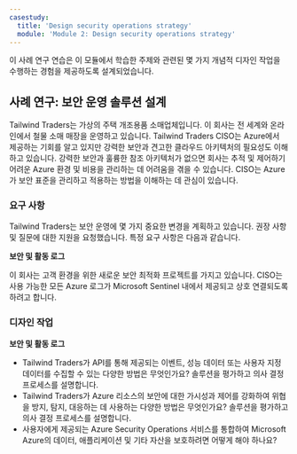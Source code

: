 ```yaml
---
casestudy:
  title: 'Design security operations strategy'
  module: 'Module 2: Design security operations strategy'
---
```


이 사례 연구 연습은 이 모듈에서 학습한 주제와 관련된 몇 가지 개념적 디자인 작업을 수행하는 경험을 제공하도록 설계되었습니다.

## <a name="case-study-design-a-security-operations-solution"></a>사례 연구: 보안 운영 솔루션 설계

Tailwind Traders는 가상의 주택 개조용품 소매업체입니다. 이 회사는 전 세계와 온라인에서 철물 소매 매장을 운영하고 있습니다. Tailwind Traders CISO는 Azure에서 제공하는 기회를 알고 있지만 강력한 보안과 견고한 클라우드 아키텍처의 필요성도 이해하고 있습니다. 강력한 보안과 훌륭한 참조 아키텍처가 없으면 회사는 추적 및 제어하기 어려운 Azure 환경 및 비용을 관리하는 데 어려움을 겪을 수 있습니다. CISO는 Azure가 보안 표준을 관리하고 적용하는 방법을 이해하는 데 관심이 있습니다.

### <a name="requirements"></a>요구 사항

Tailwind Traders는 보안 운영에 몇 가지 중요한 변경을 계획하고 있습니다. 권장 사항 및 질문에 대한 지원을 요청했습니다. 특정 요구 사항은 다음과 같습니다.

**보안 및 활동 로그** 

이 회사는 고객 환경을 위한 새로운 보안 최적화 프로젝트를 가지고 있습니다. CISO는 사용 가능한 모든 Azure 로그가 Microsoft Sentinel 내에서 제공되고 상호 연결되도록 하려고 합니다.

### <a name="design-tasks"></a>디자인 작업

**보안 및 활동 로그**

* Tailwind Traders가 API를 통해 제공되는 이벤트, 성능 데이터 또는 사용자 지정 데이터를 수집할 수 있는 다양한 방법은 무엇인가요? 솔루션을 평가하고 의사 결정 프로세스를 설명합니다.
* Tailwind Traders가 Azure 리소스의 보안에 대한 가시성과 제어를 강화하여 위협을 방지, 탐지, 대응하는 데 사용하는 다양한 방법은 무엇인가요? 솔루션을 평가하고 의사 결정 프로세스를 설명합니다.
* 사용자에게 제공되는 Azure Security Operations 서비스를 통합하여 Microsoft Azure의 데이터, 애플리케이션 및 기타 자산을 보호하려면 어떻게 해야 하나요?
